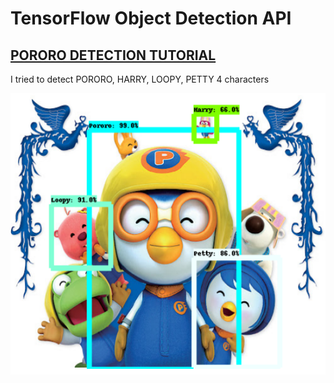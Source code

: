 # TensorFlow Object Detection API 
## [PORORO DETECTION TUTORIAL](https://modernflow.tistory.com/17) 
I tried to detect PORORO, HARRY, LOOPY, PETTY 4 characters

<img src="result.png" width=676 height=450>

